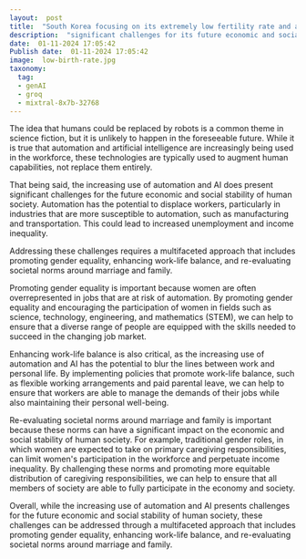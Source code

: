 ```yaml
---
layout:  post
title:  "South Korea focusing on its extremely low fertility rate and aging population"
description:  "significant challenges for its future economic and social stability Addressing this issue requires a multifaceted approach that includes promoting gender equality enhancing work-life balance and re-evaluating societal norms around marriage and family."
date:  01-11-2024 17:05:42
Publish date:  01-11-2024 17:05:42
image:  low-birth-rate.jpg
taxonomy:
  tag:
  - genAI
  - groq
  - mixtral-8x7b-32768
---
```

The idea that humans could be replaced by robots is a common theme in science fiction, but it is unlikely to happen in the foreseeable future. While it is true that automation and artificial intelligence are increasingly being used in the workforce, these technologies are typically used to augment human capabilities, not replace them entirely.

That being said, the increasing use of automation and AI does present significant challenges for the future economic and social stability of human society. Automation has the potential to displace workers, particularly in industries that are more susceptible to automation, such as manufacturing and transportation. This could lead to increased unemployment and income inequality.

Addressing these challenges requires a multifaceted approach that includes promoting gender equality, enhancing work-life balance, and re-evaluating societal norms around marriage and family.

Promoting gender equality is important because women are often overrepresented in jobs that are at risk of automation. By promoting gender equality and encouraging the participation of women in fields such as science, technology, engineering, and mathematics (STEM), we can help to ensure that a diverse range of people are equipped with the skills needed to succeed in the changing job market.

Enhancing work-life balance is also critical, as the increasing use of automation and AI has the potential to blur the lines between work and personal life. By implementing policies that promote work-life balance, such as flexible working arrangements and paid parental leave, we can help to ensure that workers are able to manage the demands of their jobs while also maintaining their personal well-being.

Re-evaluating societal norms around marriage and family is important because these norms can have a significant impact on the economic and social stability of human society. For example, traditional gender roles, in which women are expected to take on primary caregiving responsibilities, can limit women's participation in the workforce and perpetuate income inequality. By challenging these norms and promoting more equitable distribution of caregiving responsibilities, we can help to ensure that all members of society are able to fully participate in the economy and society.

Overall, while the increasing use of automation and AI presents challenges for the future economic and social stability of human society, these challenges can be addressed through a multifaceted approach that includes promoting gender equality, enhancing work-life balance, and re-evaluating societal norms around marriage and family.